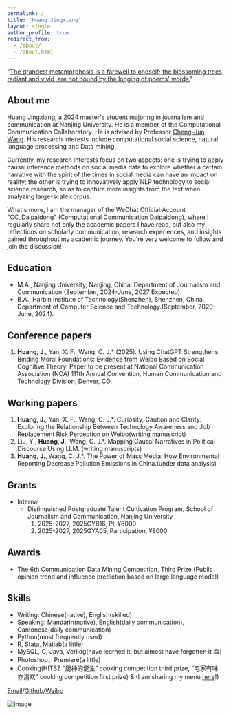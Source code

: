 ```yaml
---
permalink: /
title: "Huang Jingxiang"
layout: single
author_profile: true
redirect_from: 
  - /about/
  - /about.html
---
```

"[The grandest metamorphosis is a farewell to oneself; the blossoming trees, radiant and vivid, are not bound by the longing of poems' words.](https://music.163.com/#/song?id=2153489801&uct2=%2B8IMeWXUOOskiuxF1aoJxQ%3D%3D&fx-wechatnew=t1&fx-wxqd=c&fx-wordtest=t1&fx-listentest=t3&H5_DownloadVIPGift=&playerUIModeId=76001&PlayerStyles_SynchronousSharing=t3&dlt=0846&app_version=9.2.61)"
## About me
Huang Jingxiang, a 2024 master's student majoring in journalism and communication at Nanjing University. He is a member of the Computational Communication Collaboratory. He is advised by Professor [Cheng-Jun Wang](https://Chengjun.github.io/). His research interests include computational social science, natural language processing and Data mining.

Currently, my research interests focus on two aspects: one is trying to apply causal inference methods on social media data to explore whether a certain narrative with the spirit of the times in social media can have an impact on reality; the other is trying to innovatively apply NLP technology to social science research, so as to capture more insights from the text when analyzing large-scale corpus.

What's more, I am the manager of the WeChat Official Account "CC_Daipaidong" (Computational Communication Daipaidong), [where](https://mp.weixin.qq.com/mp/appmsgalbum?__biz=MzE5ODc1MjQ1MA==&action=getalbum&album_id=4105220332729024521&subscene=159&subscene=&scenenote=https%3A%2F%2Fmp.weixin.qq.com%2Fs%2FGbm34SpJQiZf3H33NSUmzw&nolastread=1#wechat_redirect) I regularly share not only the academic papers I have read, but also my reflections on scholarly communication, research experiences, and insights gained throughout my academic journey. You're very welcome to follow and join the discussion!

## Education
- M.A., Nanjing University, Nanjing, China. Department of Journalism and Communication.(September, 2024-June, 2027 Expected).
- B.A., Harbin Institute of Technology(Shenzhen), Shenzhen, China. Department of Computer Science and Technology.(September, 2020-June, 2024).

## Conference papers
1. **Huang, J**., Yan, X. F., Wang, C. J.* (2025). Using ChatGPT Strengthens Binding Moral Foundations: Evidence from Weibo Based on Social Cognitive Theory. Paper to be present at National Communication Association (NCA) 111th Annual Convention, Human Communication and Technology Division, Denver, CO.

## Working papers
1. **Huang, J.**, Yan, X. F., Wang, C. J.*. Curiosity, Caution and Clarity: Exploring the Relationship Between Technology Awareness and Job Replacement Risk Perception on Weibo(writing manuscript)
2. Liu, Y., **Huang, J.**, Wang, C. J.*. Mapping Causal Narratives in Political Discourse Using LLM. (writing manuscripts)
3. **Huang, J.**, Wang, C. J.*. The Power of Mass Media: How Environmental Reporting Decrease Pollution Emissions in China.(under data analysis)

## Grants
- Internal
  - Distinguished Postgraduate Talent Cultivation Program, School of Journalism and Communication, Nanjing University
    1. 2025-2027, 2025GYB16, PI, ¥6000
    2. 2025-2027, 2025GYA05, Participation, ¥8000

## Awards
- The 6th Communication Data Mining Competition, Third Prize (Public opinion trend and influence prediction based on large language model)


## Skills
- Writing: Chinese(native), English(skilled)
- Speaking: Mandarin(native), English(daily communication), Cantonese(daily communication)
- Python(most frequently used)
- R, Stata, Matlab(a little)
- MySQL, C, Java, Verilog(~~have learned it, but almost have forgotten it~~ 😋)
- Photoshop、Premiere(a little)
- Cooking(HITSZ “厨神的诞生” cooking competition third prize, “宅家有味亦清欢” cooking competition first prize) & (I am sharing my menu [here](https://huang-jingxiang.github.io/menu/)!)

[Email](raconz1211@gmail.com)/[Github](https://github.com/Huang-Jingxiang)/[Weibo](https://weibo.com/u/7313617592)

![image](https://user-images.githubusercontent.com/543384/192227995-fdb3a693-2f68-4dc4-b9bd-06053066322f.png)


